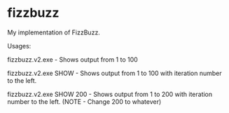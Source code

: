 # fizzbuzz

My implementation of FizzBuzz.

Usages:

fizzbuzz.v2.exe - Shows output from 1 to 100

fizzbuzz.v2.exe SHOW - Shows output from 1 to 100 with iteration number to the left.

fizzbuzz.v2.exe SHOW 200 - Shows output from 1 to 200 with iteration number to the left.  (NOTE - Change 200 to whatever)


